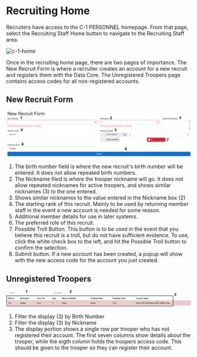 <!-- docs/c1/recruiting.md -->
# Recruiting Home
Recruiters have access to the C-1 PERSONNEL homepage. From that page, select the Recruiting Staff Home button to navigate to the Recruiting Staff area.

![c-1-home](../_media/recruiting/c1_home_recruiting.png)

Once in the recruiting home page, there are two pages of importance. The New Recruit Form is where a recruiter creates an account for a new recruit and registers them with the Data Core. The Unregistered Troopers page contains access codes for all non-registered accounts.

## New Recruit Form

![new-recruit-form](../_media/recruiting/new_recruit_form.png)

1. The birth number field is where the new recruit's birth number will be entered. It does not allow repeated birth numbers.
2. The Nickname filed is where the trooper nickname will go. It does not allow repeated nicknames for active troopers, and shows similar nicknames (3) to the one entered.
3. Shows similar nicknames to the value entered in the Nickname box (2)
4. The starting rank of this recruit. Mainly to be used by returning member staff in the event a new account is needed for some reason.
5. Additional member details for use in later systems.
6. The preferred role of this recruit. 
7. Possible Troll Button. This button is to be used in the event that you believe this recruit is a troll, but do not have sufficient evidence. To use, click the white check box to the left, and hit the Possible Troll button to confirm the selection.
8. Submit button. If a new account has been created, a popup will show with the new access code for the account you just created.

## Unregistered Troopers

![unregistered-troopers-page](../_media/recruiting/unregistered_troopers.png)

1. Filter the display (3) by Birth Number
2. Filter the display (3) by Nickname
3. The display portion shows a single row per trooper who has not registered their account. The first seven columns show details about the trooper, while the eigth column holds the troopers access code. This should be given to the trooper so they can register their account.